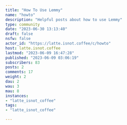 ```yaml
---
title: "How To Use Lemmy" 
name: "howto"
description: "Helpful posts about how to use Lemmy"
type: community
date: "2023-06-30 13:13:40"
draft: false
nsfw: false
actor_id: "https://latte.isnot.coffee/c/howto"
host: latte.isnot.coffee
lastmod: "2023-06-09 16:47:28"
published: "2023-06-09 03:06:19"
subscribers: 83
posts: 2
comments: 17
weight: 2
dau: 2
wau: 3
mau: 8
instances:
- "latte_isnot_coffee"
tags: 
- "latte_isnot_coffee"

---
```

